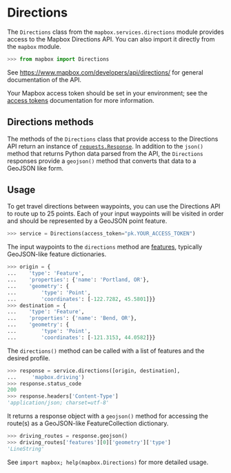 # Directions

The `Directions` class from the `mapbox.services.directions` module provides
access to the Mapbox Directions API. You can also import it directly from the
`mapbox` module.

```python
>>> from mapbox import Directions

```

See https://www.mapbox.com/developers/api/directions/ for general documentation
of the API.

Your Mapbox access token should be set in your environment; see the [access
tokens](access_tokens.md) documentation for more information.

## Directions methods

The methods of the `Directions` class that provide access to the Directions API
return an instance of
[`requests.Response`](http://docs.python-requests.org/en/latest/api/#requests.Response).
In addition to the `json()` method that returns Python data parsed from the
API, the `Directions` responses provide a `geojson()` method that converts that
data to a GeoJSON like form.

## Usage

To get travel directions between waypoints, you can use the Directions API to
route up to 25 points.  Each of your input waypoints will be visited in order
and should be represented by a GeoJSON point feature.

```python
>>> service = Directions(access_token="pk.YOUR_ACCESS_TOKEN")

```

The input waypoints to the `directions` method are
[features](input_features.md), typically GeoJSON-like feature dictionaries.

```python
>>> origin = {
...    'type': 'Feature',
...    'properties': {'name': 'Portland, OR'},
...    'geometry': {
...        'type': 'Point',
...        'coordinates': [-122.7282, 45.5801]}}
>>> destination = {
...    'type': 'Feature',
...    'properties': {'name': 'Bend, OR'},
...    'geometry': {
...        'type': 'Point',
...        'coordinates': [-121.3153, 44.0582]}}

```

The `directions()` method can be called with a list of features and the desired
profile.

```python
>>> response = service.directions([origin, destination],
...     'mapbox.driving')
>>> response.status_code
200
>>> response.headers['Content-Type']
'application/json; charset=utf-8'

```

It returns a response object with a `geojson()` method for accessing the
route(s) as a GeoJSON-like FeatureCollection dictionary.

```python
>>> driving_routes = response.geojson()
>>> driving_routes['features'][0]['geometry']['type']
'LineString'

```

See ``import mapbox; help(mapbox.Directions)`` for more detailed usage.
